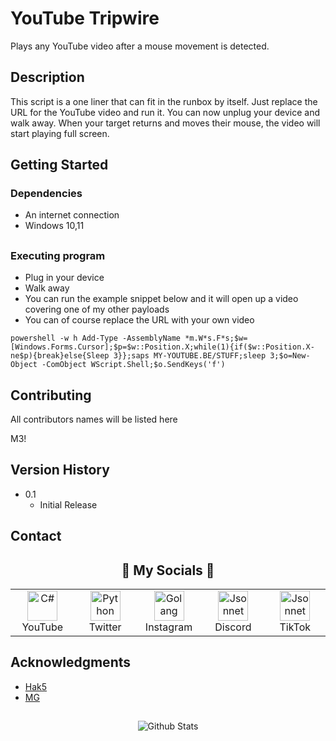 ##

<!-- TABLE OF CONTENTS -->
<!--TABLE 0F C0NTENTS-->

# YouTube Tripwire

Plays any YouTube video after a mouse movement is detected.

## Description

This script is a one liner that can fit in the runbox by itself.
Just replace the URL for the YouTube video and run it.
You can now unplug your device and walk away.
When your target returns and moves their mouse, the video will start playing full screen.

## Getting Started

### Dependencies

* An internet connection
* Windows 10,11

##

### Executing program

* Plug in your device
* Walk away
* You can run the example snippet below and it will open up a video covering one of my other payloads
* You can of course replace the URL with your own video
```
powershell -w h Add-Type -AssemblyName *m.W*s.F*s;$w=[Windows.Forms.Cursor];$p=$w::Position.X;while(1){if($w::Position.X-ne$p){break}else{Sleep 3}};saps MY-YOUTUBE.BE/STUFF;sleep 3;$o=New-Object -ComObject WScript.Shell;$o.SendKeys('f')
```
##

## Contributing

All contributors names will be listed here

M3!

##

## Version History

* 0.1
    * Initial Release

##

<!-- CONTACT -->
## Contact

<h2 align="center">📱 My Socials 📱</h2>
<div align=center>
<table>
  <tr>
    <td align="center" width="96">
      <a href="https://youtube.com/c/M3?sub_confirmation=1">
        <img src=https://github.com/MY-GITHUB/URL/PATH/blob/main/img/youtube-svgrepo-com.svg width="48" height="48" alt="C#" />
      </a>
      <br>YouTube
    </td>
    <td align="center" width="96">
      <a href="https://twitter.com/twitter.com/github.com/M3!">
        <img src=https://github.com/MY-GITHUB/URL/PATH/blob/main/img/twitter.png width="48" height="48" alt="Python" />
      </a>
      <br>Twitter
    </td>
    <td align="center" width="96">
      <a href="https://www.instagram.com/twitter.com/github.com/M3!/">
        <img src=https://github.com/MY-GITHUB/URL/PATH/blob/main/img/insta.png width="48" height="48" alt="Golang" />
      </a>
      <br>Instagram
    </td>
    <td align="center" width="96">
      <a href="https://discord.gg/MYYER2ZcJF">
        <img src=https://github.com/MY-GITHUB/URL/PATH/blob/main/img/discord-v2-svgrepo-com.svg width="48" height="48" alt="Jsonnet" />
      </a>
      <br>Discord
    </td>
    <td align="center" width="96">
      <a href="https://www.tiktok.com/@M3!?lang=en">
        <img src=https://github.com/MY-GITHUB/URL/PATH/raw/main/img/tiktok.svg width="48" height="48" alt="Jsonnet" />
      </a>
      <br>TikTok
    </td>    
  </tr>
</table>
</div>

##

<!-- ACKNOWLEDGMENTS -->
## Acknowledgments

* [Hak5](https://hak5.org/)
* [MG](https://github.com/OMG-MG)

##

<p align="center">
        <img src="https://raw.githubusercontent.com/bornmay/bornmay/Update/svg/Bottom.svg" alt="Github Stats" />
</p>

